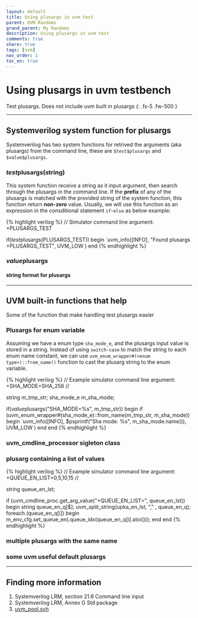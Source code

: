 ```yaml
---
layout: default
title: Using plusargs in uvm test
parent: UVM Randoms
grand_parent: My Randoms
description: Using plusargs in uvm test
comments: true
share: true
tags: [uvm]
nav_order: 1
toc_en: true
---
```


# Using plusargs in uvm testbench
Test plusargs. Does not include uvm built in plusargs
{: .fs-5 .fw-500 }

---
## Systemverilog system function for plusargs
Systemverilog has two system functions for retrived the arguments (aka plusargs) from the command line, these are `$test$plusargs` and `$value$plusargs`.

### $test$plusargs(string)
This system function receive a string as it input argument, then search through the plusargs in the command line. 
If the **prefix** of any of the plusargs is matched with the provided string of the system function, this function return **non-zero** value.
Usually, we will use this function as an expression in the consditional statement `if`-`else` as below example:

{% highlight verilog %}
// Simulator command line argument: +PLUSARGS_TEST

if($test$plusargs(PLUSARGS_TEST)) begin 
  `uvm_info([INFO], "Found plusargs +PLUSARGS_TEST", UVM_LOW )
end 
{% endhighlight %}


### $value$plusargs
#### string format for plusargs


---
## UVM built-in functions that help
Some of the function that make handling test plusargs easier

### Plusargs for enum variable
Assuming we have a enum type `sha_mode_e`, and the plusargs input value is stored in a string. 
Instead of using `switch-case` to match the string to each enum name constant,
we can use `uvm_enum_wrapper#(<enum type>)::from_name()` function to cast the plusarg string to the enum variable.

{% highlight verilog %}
 // Example simulator command line argument: +SHA_MODE=SHA_256
 //

 string     m_tmp_str;
 sha_mode_e m_sha_mode;

 if($value$plusargs("SHA_MODE=%s", m_tmp_str)) begin
    if (uvm_enum_wrapper#(sha_mode_e)::from_name(m_tmp_str, m_sha_mode)) begin
    `uvm_info([INFO], $psprintf("Sha mode: %s", m_sha_mode.name()), UVM_LOW )
    end 
 end 
{% endhighlight %}

### uvm_cmdline_processor sigleton class

### plusarg containing a list of values
{% highlight verilog %}
 // Example simulator command line argument: +QUEUE_EN_LIST=0,5,10,15
 //

 string queue_en_lst;

 if (uvm_cmdline_proc.get_arg_value("+QUEUE_EN_LIST=", queue_en_lst)) begin
    string queue_en_q[$];
    uvm_split_string(upka_en_lst, "," , queue_en_q);
    foreach (queue_en_q[i]) begin
       m_env_cfg.set_queue_en(.queue_idx(queue_en_q[i].atoi()));
    end
 end
{% endhighlight %}


### multiple plusargs with the same name 
### some uvm useful default plusargs


---
## Finding more information
1. Systemverilog LRM, section 21.6 Command line input
1. Systemverilog LRM, Annex G Std package
1. [ uvm_pool.svh ](https://verificationacademy.com/verification-methodology-reference/uvm/docs_1.2/html/files/base/uvm_pool-svh.html)



